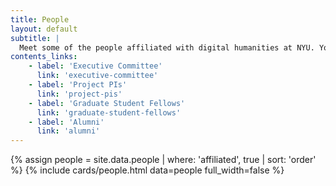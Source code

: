 ```yaml
---
title: People
layout: default
subtitle: |
  Meet some of the people affiliated with digital humanities at NYU. You can find more specific committees and cohorts in the quick links section.
contents_links:
    - label: 'Executive Committee'
      link: 'executive-committee'
    - label: 'Project PIs'
      link: 'project-pis'
    - label: 'Graduate Student Fellows'
      link: 'graduate-student-fellows'
    - label: 'Alumni'
      link: 'alumni'
---
```


<div class="container">

{% assign people = site.data.people | where: 'affiliated', true | sort: 'order' %}
{% include cards/people.html data=people full_width=false %}

</div>